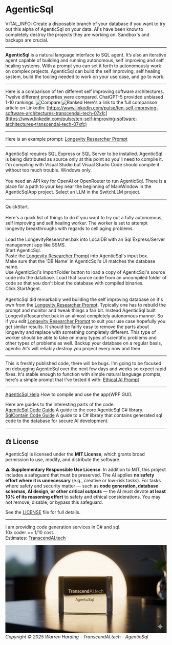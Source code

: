 # AgenticSql

VITAL_INFO:
Create a disposable branch of your database if you want to try out this alpha of AgenticSql on your data. AI's have been know to completely destroy the projects they are working on. Sandbox's and backups are crucial.

---

**AgenticSql** is a natural language interface to SQL agent. It’s also an iterative agent capable of building and running autonomous, self improving and self healing systems. With a prompt you can set it forth to autonomously work on complex projects. AgenticSql can build the self improving, self healing system, build the tooling needed to work on your use case, and go to work.

---

Here is a comparison of ten different self improving software architectures. Twelve different properties were compared. ChatGPT-5 provided unbiased 1-10 rankings.
![Compare](Compare.jpg)
![Ranked](Ranked.jpg)
Here's a link to the full comparison article on LinkedIn:
[https://www.linkedin.com/pulse/ten-self-improving-software-architectures-transcendai-tech-07xfc](https://www.linkedin.com/pulse/ten-self-improving-software-architectures-transcendai-tech-07xfc)

---

Here is an example prompt: [Longevity Researcher Prompt](Prompts/LongevityResearcherPrompt.txt)

---

AgenticSql requires SQL Express or SQL Server to be installed. AgenticSql is being distributed as source only at this point so you'll need to compile it. I'm compiling with Visual Studio but Visual Studio Code should compile it without too much trouble. Windows only.</br>
</br>
You need an API key for OpenAI or OpenRouter to run AgenticSql. There is a place for a path to your key near the beginning of MainWindow in the AgenticSqlApp project. Select an LLM in the SwitchLLM project.

---

QuickStart.</br>
</br>
Here's a quick list of things to do if you want to try out a fully autonomous, self improving and self healing worker. The worker is set to attempt longevity breakthroughs with regards to cell aging problems.</br>
</br>
Load the LongevityResearcher.bak into LocalDB with an Sql Express/Server management app like SSMS.</br>
Start AgenticSql.</br>
Paste the [Longevity Researcher Prompt](Prompts/LongevityResearcherPrompt.txt)
 into AgenticSql's input box.</br>
Make sure that the 'DB Name' in AgenticSql's UI matches the database name.</br>
Use AgenticSql's ImportFolder button to load a copy of AgenticSql's source code into the database. Load that source code from an uncompiled folder of code so that you don't bloat the database with compiled binaries.</br>
Click StartAgent.</br>
</br>
AgenticSql did remarkably well building the self improving database on it's own from the [Longevity Researcher Prompt](Prompts/LongevityResearcherPrompt.txt). Typically one has to rebuild the prompt and monitor and tweak things a fair bit. Instead AgenticSql built LongevityResearcher.bak in an almost completely autonomous manner. So if you edit [Longevity Researcher Prompt](Prompts/LongevityResearcherPrompt.txt) to suit your use case hopefully you get similar results. It should be fairly easy to remove the parts about longevity and replace with something completely different. This type of worker should be able to take on many types of scientific problems and other types of problems as well. Backup your database on a regular basis, agentic AI's will reliably destroy you project every now and then.</br>

---

This is freshly published code, there will be bugs. I'm going to be focused on debugging AgenticSql over the next few days and weeks so expect rapid fixes. It's stable enough to function with simple natural language prompts, here's a simple prompt that I've tested it with: [Ethical AI Prompt](Prompts/EthicalAI.txt)

---

[AgenticSql Help](AgenticSqlHelp.md) How to compile and use the app(WPF GUI).

Here are guides to the interesting parts of the code.</br>
[AgenticSql Code Guide](AgenticSqlCodeGuide.md) A guide to the core AgenticSql C# library.</br>
[SqlContain Code Guide](SqlContainCodeGuide.md) A guide to a C# library that contains generated sql code to the database for secure AI development.

---

## ⚖️ License

AgenticSql is licensed under the **MIT License**, which grants broad permission to use, modify, and distribute the software.

⚠️ **Supplementary Responsible Use License**:
In addition to MIT, this project includes a safeguard that must be preserved. The AI applies **no safety effort where it is unnecessary** (e.g., creative or low-risk tasks). For tasks where safety and security matter — such as **code generation, database schemas, AI design, or other critical outputs** — the AI must devote **at least 10% of its reasoning effort** to safety and ethical considerations. You may not remove, disable, or bypass this safeguard.

See the [LICENSE](License.txt) file for full details.

---
I am providing code generation services in C# and sql.</br>
10x coder == 1/10 cost.</br>
Estimates: [TranscendAI.tech](https://TranscendAI.tech)

![Footer Logo](agenticsql.jpg)
*Copyright © 2025 Warren Harding - TranscendAI.tech - AgenticSql*

